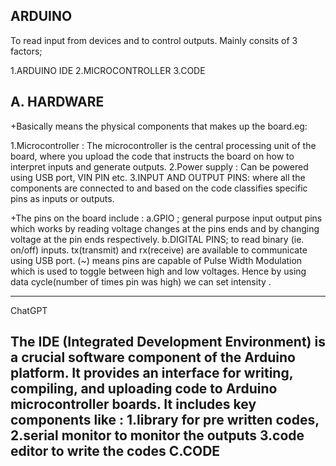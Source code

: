 **ARDUINO**
---

To read input from devices and to control outputs.
Mainly consits of 3 factors;

  1.ARDUINO IDE
  2.MICROCONTROLLER
  3.CODE

**A. HARDWARE**
---
+Basically means the physical components that makes up the board.eg: 

  1.Microcontroller : The microcontroller is the central processing unit of the board, where you upload the code that instructs the board on how to interpret inputs and generate outputs.
  2.Power supply : Can be powered using USB port, VIN PIN etc.
  3.INPUT AND OUTPUT PINS: where all the components are connected to and based on the code classifies specific pins as inputs or outputs.

+The pins on the board include :
 a.GPIO ; general purpose input output pins which works by reading voltage changes at the pins ends and by changing voltage at the pin ends respectively.
 b.DIGITAL PINS; to read binary (ie. on/off) inputs. tx(transmit) and rx(receive) are available to communicate using USB port.
   (~) means pins are capable of Pulse Width Modulation which is used to toggle between high and low voltages. Hence by using data cycle(number of times pin was high) we can set intensity .
 
---
ChatGPT

The IDE (Integrated Development Environment) is a crucial software component of the Arduino platform. It provides an interface for writing, compiling, and uploading code to Arduino microcontroller boards.
It includes key components like : 
  1.library for pre written codes, 
  2.serial monitor to monitor the outputs
  3.code editor to write the codes 
**C.CODE**
---

